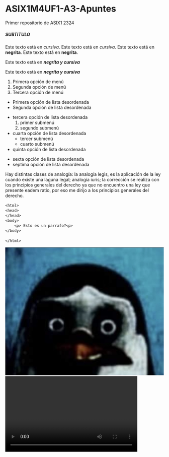 # ASIX1M4UF1-A3-Apuntes

Primer repositorio de ASIX1 2324

##### SUBTITULO

Este texto está en *cursiva*.
Este texto está en _cursiva_.
Este texto está en **negrita**.
Este texto está en __negrita__.

Este texto está en **_negrita y cursiva_**

Este texto está en __*negrita y cursiva*__

1. Primera opción de menú
2. Segunda opción de menú
3. Tercera opción de menú

* Primera opción de lista desordenada
* Segunda opción de lista desordenada
- tercera opción de lista desordenada
    1. primer submenú
    2. segundo submenú 
- cuarta opción de lista desordenada
    * tercer submenú
    * cuarto submenú
- quinta opción de lista desordenada
+ sexta opción de lista desordenada
+ septima opción de lista desordenada

Hay distintas clases de analogía: la analogía legis, es la aplicación de la ley cuando existe una laguna legal; analogía iuris; 
la corrección se realiza con los principios generales del derecho ya que no encuentro una ley que presente eadem ratio, por eso me dirijo a los principios generales del derecho.
```
<html>
<head>
</head>
<body>
    <p> Esto es un parrafo?<p>
</body>

</html>
```
![Esto es una imagen](https://github.com/EricApVera05/ASIX1M4UF1-A3-Apuntes/blob/main/F6ad3CsWMAAco5I.jpeg "AMEN")
<video src="./ssstwitter.com_1695766944562.mp4" width="420"  height="240"></video>

